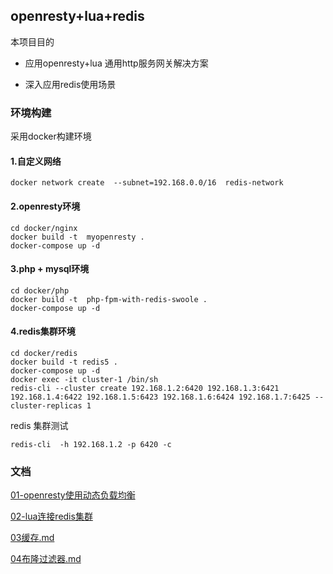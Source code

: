 ## openresty+lua+redis 

本项目目的

 - 应用openresty+lua 通用http服务网关解决方案
 
 - 深入应用redis使用场景



### 环境构建
采用docker构建环境

#### 1.自定义网络
```shell 
docker network create  --subnet=192.168.0.0/16  redis-network
```

#### 2.openresty环境
```shell 
cd docker/nginx
docker build -t  myopenresty . 
docker-compose up -d
```

#### 3.php + mysql环境
```shell 
cd docker/php
docker build -t  php-fpm-with-redis-swoole .
docker-compose up -d
```


#### 4.redis集群环境
```shell 
cd docker/redis
docker build -t redis5 .
docker-compose up -d
docker exec -it cluster-1 /bin/sh
redis-cli --cluster create 192.168.1.2:6420 192.168.1.3:6421 192.168.1.4:6422 192.168.1.5:6423 192.168.1.6:6424 192.168.1.7:6425 --cluster-replicas 1
```

redis  集群测试
```shell  
redis-cli  -h 192.168.1.2 -p 6420 -c
```


### 文档

[01-openresty使用动态负载均衡](01-openresty使用动态负载均衡.md)

[02-lua连接redis集群](02-lua连接redis集群.md)

[03缓存.md](03-缓存击穿.md)

[04布隆过滤器.md](04-缓存穿透.md)